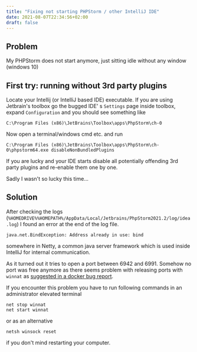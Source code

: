 ```yaml
---
title: "Fixing not starting PHPStorm / other IntelliJ IDE"
date: 2021-08-07T22:34:56+02:00
draft: false
---
```


## Problem

My PHPStorm does not start anymore, just sitting idle without any window
(windows 10)

## First try: running without 3rd party plugins

Locate your Intellij (or IntelliJ based IDE) executable. If you are using Jetbrain's toolbox go the bugged IDE'
s `Settings` page inside toolbox, expand `Configuration` and you should see something like

```shell
C:\Program Files (x86)\JetBrains\Toolbox\apps\PhpStorm\ch-0
```

Now open a terminal/windows cmd etc. and run

```shell
C:\Program Files (x86)\JetBrains\Toolbox\apps\PhpStorm\ch-0\phpstorm64.exe disableNonBundledPlugins
```

If you are lucky and your IDE starts disable all potentially offending 3rd party plugins and re-enable them one by one.

Sadly I wasn't so lucky this time...

## Solution

After checking the logs (`%HOMEDRIVE%%HOMEPATH%/AppData/Local/Jetbrains/PhpStorm2021.2/log/idea.log`) I found an error
at the end of the log file.

```log
java.net.BindException: Address already in use: bind
```

somewhere in Netty, a common java server framework which is used inside IntelliJ for internal communication.

As it turned out it tries to open a port between 6942 and 6991. Somehow no port was free anymore as there seems problem
with releasing ports with `winnat`
as [suggested in a docker bug report](https://github.com/docker/for-win/issues/3171#issuecomment-739740248).

If you encounter this problem you have to run following commands in an administrator elevated terminal

```shell
net stop winnat
net start winnat
```

or as an alternative

```shell
netsh winsock reset
```

if you don't mind restarting your computer.